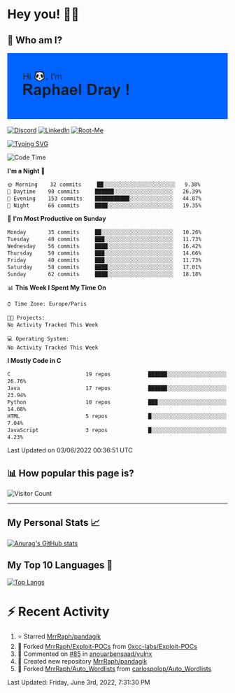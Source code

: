 # **Hey you! 👋🏼**

## **🔎 Who am I?**

<img src="https://github.com/MrrRaph/MrrRaph/blob/master/header.png?raw=true">

[![Discord](https://img.shields.io/badge/Discord-7289DA?style=for-the-badge&logo=discord&logoColor=white
)](https://discordapp.com/users/MrRaph#4214/)
[![LinkedIn](https://img.shields.io/badge/LinkedIn-0077B5?style=for-the-badge&logo=linkedin&logoColor=white)](https://www.linkedin.com/in/raphaeldray/)
[![Root-Me](https://img.shields.io/badge/dynamic/json?color=yellowgreen&label=Root-me%20Score&query=score&style=for-the-badge&url=https://raw.githubusercontent.com/MrrRaph/MrrRaph/master/root-me-stats.json&logoColor=white)](https://www.root-me.org/PandHacker)


[![Typing SVG](https://readme-typing-svg.herokuapp.com?font=glory&size=23&multiline=true&height=65&lines=CyberSecurity+Engineer+%F0%9F%92%BB;Freelance+Fullstack+Developer)](https://git.io/typing-svg)

<!--START_SECTION:waka-->
![Code Time](http://img.shields.io/badge/Code%20Time-0%20secs-blue)

**I'm a Night 🦉** 

```text
🌞 Morning    32 commits     ██░░░░░░░░░░░░░░░░░░░░░░░   9.38% 
🌆 Daytime    90 commits     ██████░░░░░░░░░░░░░░░░░░░   26.39% 
🌃 Evening    153 commits    ███████████░░░░░░░░░░░░░░   44.87% 
🌙 Night      66 commits     ████░░░░░░░░░░░░░░░░░░░░░   19.35%

```
📅 **I'm Most Productive on Sunday** 

```text
Monday       35 commits     ██░░░░░░░░░░░░░░░░░░░░░░░   10.26% 
Tuesday      40 commits     ███░░░░░░░░░░░░░░░░░░░░░░   11.73% 
Wednesday    56 commits     ████░░░░░░░░░░░░░░░░░░░░░   16.42% 
Thursday     50 commits     ███░░░░░░░░░░░░░░░░░░░░░░   14.66% 
Friday       40 commits     ███░░░░░░░░░░░░░░░░░░░░░░   11.73% 
Saturday     58 commits     ████░░░░░░░░░░░░░░░░░░░░░   17.01% 
Sunday       62 commits     ████░░░░░░░░░░░░░░░░░░░░░   18.18%

```


📊 **This Week I Spent My Time On** 

```text
⌚︎ Time Zone: Europe/Paris

🐱‍💻 Projects: 
No Activity Tracked This Week

💻 Operating System: 
No Activity Tracked This Week

```

**I Mostly Code in C** 

```text
C                        19 repos            ██████░░░░░░░░░░░░░░░░░░░   26.76% 
Java                     17 repos            ██████░░░░░░░░░░░░░░░░░░░   23.94% 
Python                   10 repos            ███░░░░░░░░░░░░░░░░░░░░░░   14.08% 
HTML                     5 repos             █░░░░░░░░░░░░░░░░░░░░░░░░   7.04% 
JavaScript               3 repos             █░░░░░░░░░░░░░░░░░░░░░░░░   4.23%

```



 Last Updated on 03/06/2022 00:36:51 UTC
<!--END_SECTION:waka-->

## **📊 How popular this page is?**

![Visitor Count](https://profile-counter.glitch.me/MrrRaph/count.svg)

---

## **My Personal Stats 📈**

[![Anurag's GitHub stats](https://github-readme-stats.vercel.app/api?username=mrrraph&count_private=true&show_icons=true&title_color=fff&text_color=fff&bg_color=30,36d1dc,904e95)](https://github.com/anuraghazra/github-readme-stats)

## **My Top 10 Languages 📣**

[![Top Langs](https://github-readme-stats.vercel.app/api/top-langs/?username=mrrraph&langs_count=10&layout=compact&hide=html,css&hide_title=true)](https://github.com/anuraghazra/github-readme-stats)


# **⚡ Recent Activity**

<!--RECENT_ACTIVITY:start-->
1. ⭐ Starred [MrrRaph/pandagik](https://github.com/MrrRaph/pandagik)
2. 🔱 Forked [MrrRaph/Exploit-POCs](https://github.com/MrrRaph/Exploit-POCs) from [0xcc-labs/Exploit-POCs](https://github.com/0xcc-labs/Exploit-POCs)
3. 💬 Commented on [#85](https://github.com/anouarbensaad/vulnx/issues/85#issuecomment-1133242605) in [anouarbensaad/vulnx](https://github.com/anouarbensaad/vulnx)
4. 📔 Created new repository [MrrRaph/pandagik](https://github.com/MrrRaph/pandagik)
5. 🔱 Forked [MrrRaph/Auto_Wordlists](https://github.com/MrrRaph/Auto_Wordlists) from [carlospolop/Auto_Wordlists](https://github.com/carlospolop/Auto_Wordlists)
<!--RECENT_ACTIVITY:end-->
<!--RECENT_ACTIVITY:last_update-->
Last Updated: Friday, June 3rd, 2022, 7:31:30 PM
<!--RECENT_ACTIVITY:last_update_end-->
